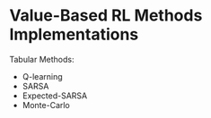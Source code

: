 # Value-Based RL Methods Implementations

Tabular Methods:
- Q-learning
- SARSA
- Expected-SARSA
- Monte-Carlo